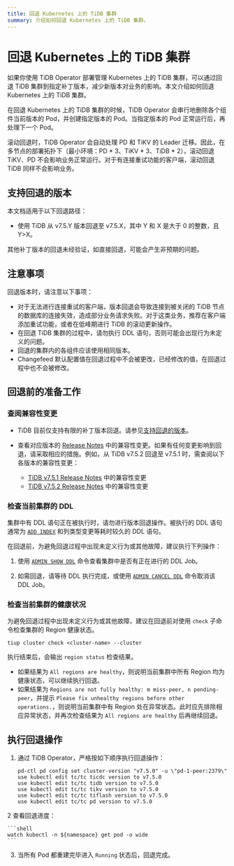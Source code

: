 ```yaml
---
title: 回退 Kubernetes 上的 TiDB 集群
summary: 介绍如何回退 Kubernetes 上的 TiDB 集群。
---
```


# 回退 Kubernetes 上的 TiDB 集群

如果你使用 TiDB Operator 部署管理 Kubernetes 上的 TiDB 集群，可以通过回退 TiDB 集群到指定补丁版本，减少新版本对业务的影响。本文介绍如何回退 Kubernetes 上的 TiDB 集群。

在回退 Kubernetes 上的 TiDB 集群的时候，TiDB Operator 会串行地删除各个组件当前版本的 Pod，并创建指定版本的 Pod。当指定版本的 Pod 正常运行后，再处理下一个 Pod。

滚动回退时，TiDB Operator 会自动处理 PD 和 TiKV 的 Leader 迁移。因此，在多节点的部署拓扑下（最小环境：PD * 3、TiKV * 3、TiDB * 2），滚动回退 TiKV、PD 不会影响业务正常运行。对于有连接重试功能的客户端，滚动回退 TiDB 同样不会影响业务。

## 支持回退的版本

本文档适用于以下回退路径：

- 使用 TiDB 从 v7.5.Y 版本回退至 v7.5.X，其中 Y 和 X 是大于 0 的整数，且 Y>X。

其他补丁版本的回退未经验证，如直接回退，可能会产生非预期的问题。

## 注意事项

回退版本时，请注意以下事项：

- 对于无法进行连接重试的客户端，版本回退会导致连接到被关闭的 TiDB 节点的数据库的连接失效，造成部分业务请求失败。对于这类业务，推荐在客户端添加重试功能，或者在低峰期进行 TiDB 的滚动更新操作。
- 在回退 TiDB 集群的过程中，请勿执行 DDL 语句，否则可能会出现行为未定义的问题。
- 回退的集群内的各组件应该使用相同版本。 
- Changefeed 默认配置值在回退过程中不会被更改，已经修改的值，在回退过程中也不会被修改。

## 回退前的准备工作

### 查阅兼容性变更

- TiDB 目前仅支持有限的补丁版本回退。请参见[支持回退的版本](#支持回退的版本)。

- 查看对应版本的 [Release Notes](releases/release-notes.md) 中的兼容性变更。如果有任何变更影响到回退，请采取相应的措施。例如，从 TiDB v7.5.2 回退至 v7.5.1 时，需查阅以下各版本的兼容性变更：

    - [TiDB v7.5.1 Release Notes](https://docs.pingcap.com/zh/tidb/dev/release-7.5.1#兼容性变更) 中的兼容性变更
    - [TiDB v7.5.2 Release Notes](https://docs.pingcap.com/zh/tidb/dev/release-7.5.2#兼容性变更) 中的兼容性变更

### 检查当前集群的 DDL

集群中有 DDL 语句正在被执行时，请勿进行版本回退操作。被执行的 DDL 语句通常为 [`ADD INDEX`](sql-statements/sql-statement-add-index.md) 和列类型变更等耗时较久的 DDL 语句。

在回退前，为避免回退过程中出现未定义行为或其他故障，建议执行下列操作：

1. 使用 [`ADMIN SHOW DDL`](sql-statements/sql-statement-admin-show-ddl.md) 命令查看集群中是否有正在进行的 DDL Job。

2. 如需回退，请等待 DDL 执行完成，或使用 [`ADMIN CANCEL DDL`](sql-statements/sql-statement-admin-cancel-ddl.md) 命令取消该 DDL Job。

### 检查当前集群的健康状况

为避免回退过程中出现未定义行为或其他故障，建议在回退前对使用 `check` 子命令检查集群的 Region 健康状态。

```shell
tiup cluster check <cluster-name> --cluster
```

执行结束后，会输出 `region status` 检查结果。

- 如果结果为 `All regions are healthy`，则说明当前集群中所有 Region 均为健康状态，可以继续执行回退。
- 如果结果为 `Regions are not fully healthy: m miss-peer, n pending-peer`，并提示 `Please fix unhealthy regions before other operations.`，则说明当前集群中有 Region 处在异常状态。此时应先排除相应异常状态，并再次检查结果为 `All regions are healthy` 后再继续回退。

## 执行回退操作

1. 通过 TiDB Operator，严格按如下顺序执行回退操作：

    ```shell
    pd-ctl pd config set cluster-version "v7.5.0" -u \"pd-1-peer:2379\"
    use kubectl edit tc/tc ticdc version to v7.5.0
    use kubectl edit tc/tc tidb version to v7.5.0
    use kubectl edit tc/tc tikv version to v7.5.0
    use kubectl edit tc/tc tiflash version to v7.5.0
    use kubectl edit tc/tc pd version to v7.5.0
    ```

2 查看回退进度：

    ```shell
    watch kubectl -n ${namespace} get pod -o wide
    ```

3. 当所有 Pod 都重建完毕进入 `Running` 状态后，回退完成。

